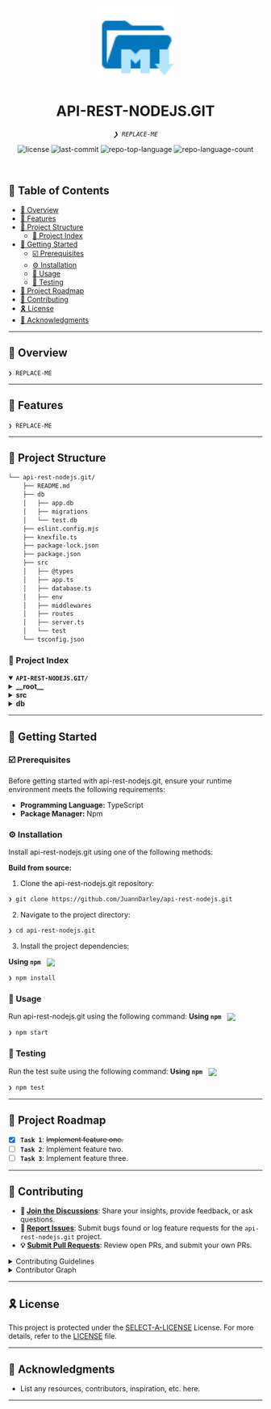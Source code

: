 <p align="center">
    <img src="https://raw.githubusercontent.com/PKief/vscode-material-icon-theme/ec559a9f6bfd399b82bb44393651661b08aaf7ba/icons/folder-markdown-open.svg" align="center" width="30%">
</p>
<p align="center"><h1 align="center">API-REST-NODEJS.GIT</h1></p>
<p align="center">
	<em><code>❯ REPLACE-ME</code></em>
</p>
<p align="center">
	<img src="https://img.shields.io/github/license/JuannDarley/api-rest-nodejs.git?style=default&logo=opensourceinitiative&logoColor=white&color=0080ff" alt="license">
	<img src="https://img.shields.io/github/last-commit/JuannDarley/api-rest-nodejs.git?style=default&logo=git&logoColor=white&color=0080ff" alt="last-commit">
	<img src="https://img.shields.io/github/languages/top/JuannDarley/api-rest-nodejs.git?style=default&color=0080ff" alt="repo-top-language">
	<img src="https://img.shields.io/github/languages/count/JuannDarley/api-rest-nodejs.git?style=default&color=0080ff" alt="repo-language-count">
</p>
<p align="center"><!-- default option, no dependency badges. -->
</p>
<p align="center">
	<!-- default option, no dependency badges. -->
</p>
<br>

## 🔗 Table of Contents

- [📍 Overview](#-overview)
- [👾 Features](#-features)
- [📁 Project Structure](#-project-structure)
  - [📂 Project Index](#-project-index)
- [🚀 Getting Started](#-getting-started)
  - [☑️ Prerequisites](#-prerequisites)
  - [⚙️ Installation](#-installation)
  - [🤖 Usage](#🤖-usage)
  - [🧪 Testing](#🧪-testing)
- [📌 Project Roadmap](#-project-roadmap)
- [🔰 Contributing](#-contributing)
- [🎗 License](#-license)
- [🙌 Acknowledgments](#-acknowledgments)

---

## 📍 Overview

<code>❯ REPLACE-ME</code>

---

## 👾 Features

<code>❯ REPLACE-ME</code>

---

## 📁 Project Structure

```sh
└── api-rest-nodejs.git/
    ├── README.md
    ├── db
    │   ├── app.db
    │   ├── migrations
    │   └── test.db
    ├── eslint.config.mjs
    ├── knexfile.ts
    ├── package-lock.json
    ├── package.json
    ├── src
    │   ├── @types
    │   ├── app.ts
    │   ├── database.ts
    │   ├── env
    │   ├── middlewares
    │   ├── routes
    │   ├── server.ts
    │   └── test
    └── tsconfig.json
```


### 📂 Project Index
<details open>
	<summary><b><code>API-REST-NODEJS.GIT/</code></b></summary>
	<details> <!-- __root__ Submodule -->
		<summary><b>__root__</b></summary>
		<blockquote>
			<table>
			<tr>
				<td><b><a href='https://github.com/JuannDarley/api-rest-nodejs.git/blob/master/package-lock.json'>package-lock.json</a></b></td>
				<td><code>❯ REPLACE-ME</code></td>
			</tr>
			<tr>
				<td><b><a href='https://github.com/JuannDarley/api-rest-nodejs.git/blob/master/tsconfig.json'>tsconfig.json</a></b></td>
				<td><code>❯ REPLACE-ME</code></td>
			</tr>
			<tr>
				<td><b><a href='https://github.com/JuannDarley/api-rest-nodejs.git/blob/master/eslint.config.mjs'>eslint.config.mjs</a></b></td>
				<td><code>❯ REPLACE-ME</code></td>
			</tr>
			<tr>
				<td><b><a href='https://github.com/JuannDarley/api-rest-nodejs.git/blob/master/package.json'>package.json</a></b></td>
				<td><code>❯ REPLACE-ME</code></td>
			</tr>
			<tr>
				<td><b><a href='https://github.com/JuannDarley/api-rest-nodejs.git/blob/master/knexfile.ts'>knexfile.ts</a></b></td>
				<td><code>❯ REPLACE-ME</code></td>
			</tr>
			</table>
		</blockquote>
	</details>
	<details> <!-- src Submodule -->
		<summary><b>src</b></summary>
		<blockquote>
			<table>
			<tr>
				<td><b><a href='https://github.com/JuannDarley/api-rest-nodejs.git/blob/master/src/server.ts'>server.ts</a></b></td>
				<td><code>❯ REPLACE-ME</code></td>
			</tr>
			<tr>
				<td><b><a href='https://github.com/JuannDarley/api-rest-nodejs.git/blob/master/src/database.ts'>database.ts</a></b></td>
				<td><code>❯ REPLACE-ME</code></td>
			</tr>
			<tr>
				<td><b><a href='https://github.com/JuannDarley/api-rest-nodejs.git/blob/master/src/app.ts'>app.ts</a></b></td>
				<td><code>❯ REPLACE-ME</code></td>
			</tr>
			</table>
			<details>
				<summary><b>env</b></summary>
				<blockquote>
					<table>
					<tr>
						<td><b><a href='https://github.com/JuannDarley/api-rest-nodejs.git/blob/master/src/env/index.ts'>index.ts</a></b></td>
						<td><code>❯ REPLACE-ME</code></td>
					</tr>
					</table>
				</blockquote>
			</details>
			<details>
				<summary><b>middlewares</b></summary>
				<blockquote>
					<table>
					<tr>
						<td><b><a href='https://github.com/JuannDarley/api-rest-nodejs.git/blob/master/src/middlewares/check-session-id-exists.ts'>check-session-id-exists.ts</a></b></td>
						<td><code>❯ REPLACE-ME</code></td>
					</tr>
					</table>
				</blockquote>
			</details>
			<details>
				<summary><b>test</b></summary>
				<blockquote>
					<table>
					<tr>
						<td><b><a href='https://github.com/JuannDarley/api-rest-nodejs.git/blob/master/src/test/transactions.spec.ts'>transactions.spec.ts</a></b></td>
						<td><code>❯ REPLACE-ME</code></td>
					</tr>
					</table>
				</blockquote>
			</details>
			<details>
				<summary><b>@types</b></summary>
				<blockquote>
					<table>
					<tr>
						<td><b><a href='https://github.com/JuannDarley/api-rest-nodejs.git/blob/master/src/@types/knex.d.ts'>knex.d.ts</a></b></td>
						<td><code>❯ REPLACE-ME</code></td>
					</tr>
					</table>
				</blockquote>
			</details>
			<details>
				<summary><b>routes</b></summary>
				<blockquote>
					<table>
					<tr>
						<td><b><a href='https://github.com/JuannDarley/api-rest-nodejs.git/blob/master/src/routes/transactions.ts'>transactions.ts</a></b></td>
						<td><code>❯ REPLACE-ME</code></td>
					</tr>
					</table>
				</blockquote>
			</details>
		</blockquote>
	</details>
	<details> <!-- db Submodule -->
		<summary><b>db</b></summary>
		<blockquote>
			<details>
				<summary><b>migrations</b></summary>
				<blockquote>
					<table>
					<tr>
						<td><b><a href='https://github.com/JuannDarley/api-rest-nodejs.git/blob/master/db/migrations/20241201173710_cadd-session-id-to-transaction.ts'>20241201173710_cadd-session-id-to-transaction.ts</a></b></td>
						<td><code>❯ REPLACE-ME</code></td>
					</tr>
					<tr>
						<td><b><a href='https://github.com/JuannDarley/api-rest-nodejs.git/blob/master/db/migrations/20241201171320_create-transactions.ts'>20241201171320_create-transactions.ts</a></b></td>
						<td><code>❯ REPLACE-ME</code></td>
					</tr>
					</table>
				</blockquote>
			</details>
		</blockquote>
	</details>
</details>

---
## 🚀 Getting Started

### ☑️ Prerequisites

Before getting started with api-rest-nodejs.git, ensure your runtime environment meets the following requirements:

- **Programming Language:** TypeScript
- **Package Manager:** Npm


### ⚙️ Installation

Install api-rest-nodejs.git using one of the following methods:

**Build from source:**

1. Clone the api-rest-nodejs.git repository:
```sh
❯ git clone https://github.com/JuannDarley/api-rest-nodejs.git
```

2. Navigate to the project directory:
```sh
❯ cd api-rest-nodejs.git
```

3. Install the project dependencies:


**Using `npm`** &nbsp; [<img align="center" src="https://img.shields.io/badge/npm-CB3837.svg?style={badge_style}&logo=npm&logoColor=white" />](https://www.npmjs.com/)

```sh
❯ npm install
```




### 🤖 Usage
Run api-rest-nodejs.git using the following command:
**Using `npm`** &nbsp; [<img align="center" src="https://img.shields.io/badge/npm-CB3837.svg?style={badge_style}&logo=npm&logoColor=white" />](https://www.npmjs.com/)

```sh
❯ npm start
```


### 🧪 Testing
Run the test suite using the following command:
**Using `npm`** &nbsp; [<img align="center" src="https://img.shields.io/badge/npm-CB3837.svg?style={badge_style}&logo=npm&logoColor=white" />](https://www.npmjs.com/)

```sh
❯ npm test
```


---
## 📌 Project Roadmap

- [X] **`Task 1`**: <strike>Implement feature one.</strike>
- [ ] **`Task 2`**: Implement feature two.
- [ ] **`Task 3`**: Implement feature three.

---

## 🔰 Contributing

- **💬 [Join the Discussions](https://github.com/JuannDarley/api-rest-nodejs.git/discussions)**: Share your insights, provide feedback, or ask questions.
- **🐛 [Report Issues](https://github.com/JuannDarley/api-rest-nodejs.git/issues)**: Submit bugs found or log feature requests for the `api-rest-nodejs.git` project.
- **💡 [Submit Pull Requests](https://github.com/JuannDarley/api-rest-nodejs.git/blob/main/CONTRIBUTING.md)**: Review open PRs, and submit your own PRs.

<details closed>
<summary>Contributing Guidelines</summary>

1. **Fork the Repository**: Start by forking the project repository to your github account.
2. **Clone Locally**: Clone the forked repository to your local machine using a git client.
   ```sh
   git clone https://github.com/JuannDarley/api-rest-nodejs.git
   ```
3. **Create a New Branch**: Always work on a new branch, giving it a descriptive name.
   ```sh
   git checkout -b new-feature-x
   ```
4. **Make Your Changes**: Develop and test your changes locally.
5. **Commit Your Changes**: Commit with a clear message describing your updates.
   ```sh
   git commit -m 'Implemented new feature x.'
   ```
6. **Push to github**: Push the changes to your forked repository.
   ```sh
   git push origin new-feature-x
   ```
7. **Submit a Pull Request**: Create a PR against the original project repository. Clearly describe the changes and their motivations.
8. **Review**: Once your PR is reviewed and approved, it will be merged into the main branch. Congratulations on your contribution!
</details>

<details closed>
<summary>Contributor Graph</summary>
<br>
<p align="left">
   <a href="https://github.com{/JuannDarley/api-rest-nodejs.git/}graphs/contributors">
      <img src="https://contrib.rocks/image?repo=JuannDarley/api-rest-nodejs.git">
   </a>
</p>
</details>

---

## 🎗 License

This project is protected under the [SELECT-A-LICENSE](https://choosealicense.com/licenses) License. For more details, refer to the [LICENSE](https://choosealicense.com/licenses/) file.

---

## 🙌 Acknowledgments

- List any resources, contributors, inspiration, etc. here.

---
